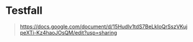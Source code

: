 Testfall
========

> https://docs.google.com/document/d/15Hudlv1tdS7BeLkIoQrSszVKujpeXTi-Kz4haoJOsQM/edit?usp=sharing
